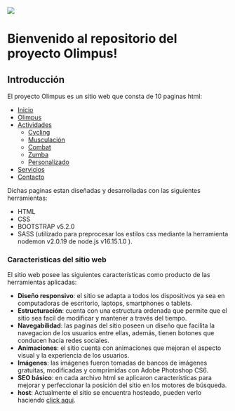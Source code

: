 [![](https://olimpusgym.000webhostapp.com/images/logoverde.png)](https://olimpusgym.000webhostapp.com/index.html)
# Bienvenido al repositorio del proyecto Olimpus!
## Introducción
El proyecto Olimpus es un sitio web que consta de 10 paginas html:

+ [Inicio](https://olimpusgym.000webhostapp.com/index.html "Inicio")
+ [Olimpus](https://olimpusgym.000webhostapp.com/pages/olimpus.html "Olimpus")
+ [Actividades](https://olimpusgym.000webhostapp.com/pages/actividades.html "Actividades")
	+ [Cycling](https://olimpusgym.000webhostapp.com/pages/actividades/cycling.html "Cycling")
	+ [Musculación](https://olimpusgym.000webhostapp.com/pages/actividades/musculacion.html "Musculación")
	+ [Combat](https://olimpusgym.000webhostapp.com/pages/actividades/combat.html "Combat")
	+ [Zumba](https://olimpusgym.000webhostapp.com/pages/actividades/zumba.html "Zumba")
	+ [Personalizado](https://olimpusgym.000webhostapp.com/pages/actividades/personalizado.html "Personalizado")
+ [Servicios](https://olimpusgym.000webhostapp.com/pages/servicios.html "Servicios")
+ [Contacto](https://olimpusgym.000webhostapp.com/pages/contacto.html "Contacto")

Dichas paginas estan diseñadas y desarrolladas con las siguientes herramientas:
 - HTML
 - CSS
 - BOOTSTRAP v5.2.0
 - SASS (utilizado para preprocesar los estilos css mediante la herramienta nodemon v2.0.19 de node.js v16.15.1.0 ).

### Caracteristicas del sitio web
El sitio web posee las siguientes características como producto de las herramientas aplicadas:
- **Diseño responsivo**: el sitio se adapta a todos los dispositivos ya sea en computadoras de escritorio, laptops, smartphones o tablets.
- **Estructuración**: cuenta con una estructura ordenada que permite que el sitio sea facil de modificar y mantener a través del tiempo. 
- **Navegabilidad**: las paginas del sitio poseen un diseño que facilita la navegacion de los usuarios entre ellas, además, tienen botones que conducen hacia redes sociales.
- **Animaciones**: el sitio cuenta con animaciones que mejoran el aspecto visual y la experiencia de los usuarios.
- **Imágenes**: las imágenes fueron tomadas de bancos de imágenes gratuitas, modificadas y comprimidas con Adobe Photoshop CS6.
- **SEO básico**: en cada archivo html se aplicaron características para mejorar y perfeccionar la posición del sitio en los motores de búsqueda.
- **host**: Actualmente el sitio se encuentra hosteado, pueden verlo haciendo [click aqui](https://olimpusgym.000webhostapp.com/index.html "click aqui").